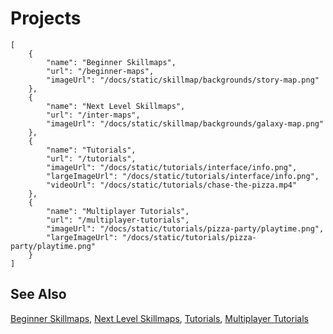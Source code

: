 # Projects

```codecard
[
    {
        "name": "Beginner Skillmaps",
        "url": "/beginner-maps",
        "imageUrl": "/docs/static/skillmap/backgrounds/story-map.png"
    },
    {
        "name": "Next Level Skillmaps",
        "url": "/inter-maps",
        "imageUrl": "/docs/static/skillmap/backgrounds/galaxy-map.png"
    },
    {
        "name": "Tutorials",
        "url": "/tutorials",
        "imageUrl": "/docs/static/tutorials/interface/info.png",
        "largeImageUrl": "/docs/static/tutorials/interface/info.png",
        "videoUrl": "/docs/static/tutorials/chase-the-pizza.mp4"
    },
    {
        "name": "Multiplayer Tutorials",
        "url": "/multiplayer-tutorials",
        "imageUrl": "/docs/static/tutorials/pizza-party/playtime.png",
        "largeImageUrl": "/docs/static/tutorials/pizza-party/playtime.png"
    }
]
```

## See Also

[Beginner Skillmaps](/beginner-maps),
[Next Level Skillmaps](/inter-maps),
[Tutorials](/tutorials),
[Multiplayer Tutorials](/multiplayer-tutorials)


